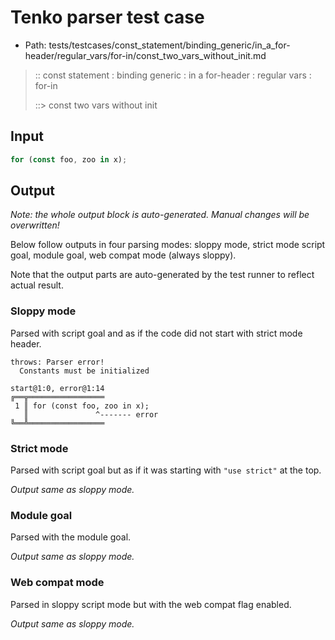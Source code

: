 # Tenko parser test case

- Path: tests/testcases/const_statement/binding_generic/in_a_for-header/regular_vars/for-in/const_two_vars_without_init.md

> :: const statement : binding generic : in a for-header : regular vars : for-in
>
> ::> const two vars without init

## Input

`````js
for (const foo, zoo in x);
`````

## Output

_Note: the whole output block is auto-generated. Manual changes will be overwritten!_

Below follow outputs in four parsing modes: sloppy mode, strict mode script goal, module goal, web compat mode (always sloppy).

Note that the output parts are auto-generated by the test runner to reflect actual result.

### Sloppy mode

Parsed with script goal and as if the code did not start with strict mode header.

`````
throws: Parser error!
  Constants must be initialized

start@1:0, error@1:14
╔══╦═════════════════
 1 ║ for (const foo, zoo in x);
   ║               ^------- error
╚══╩═════════════════

`````

### Strict mode

Parsed with script goal but as if it was starting with `"use strict"` at the top.

_Output same as sloppy mode._

### Module goal

Parsed with the module goal.

_Output same as sloppy mode._

### Web compat mode

Parsed in sloppy script mode but with the web compat flag enabled.

_Output same as sloppy mode._

